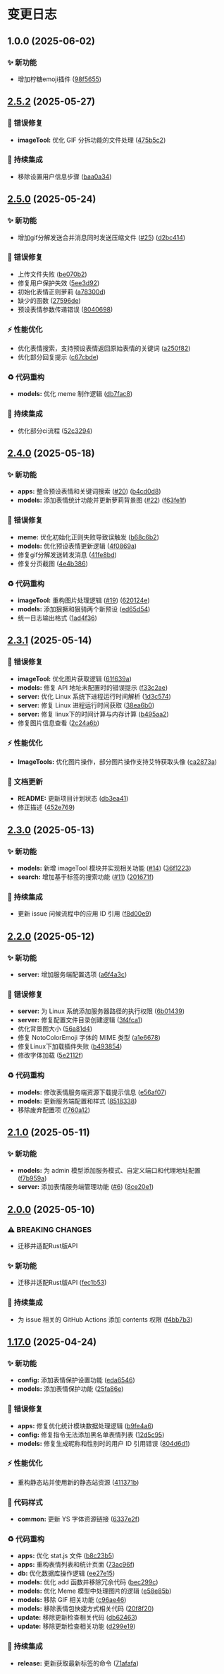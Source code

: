 # 变更日志

## 1.0.0 (2025-06-02)


### ✨ 新功能

* 增加柠糖emoji插件 ([98f5655](https://github.com/CandriaJS/emojimix-plugin/commit/98f56555f622e7f5cb9b5d674da3d5371a899c60))

## [2.5.2](https://github.com/TaoriJS/emojimix-plugin/compare/v2.5.1...v2.5.2) (2025-05-27)


### 🐛 错误修复

* **imageTool:** 优化 GIF 分拆功能的文件处理 ([475b5c2](https://github.com/TaoriJS/emojimix-plugin/commit/475b5c2ef5262d79bd025c764eb11887b068d6d1))


### 🎡 持续集成

* 移除设置用户信息步骤 ([baa0a34](https://github.com/TaoriJS/emojimix-plugin/commit/baa0a34726b8ea8f8917736bf58e815681ee9238))

## [2.5.0](https://github.com/TaoriJS/emojimix-plugin/compare/v2.4.0...v2.5.0) (2025-05-24)


### ✨ 新功能

* 增加gif分解发送合并消息同时发送压缩文件 ([#25](https://github.com/TaoriJS/emojimix-plugin/issues/25)) ([d2bc414](https://github.com/TaoriJS/emojimix-plugin/commit/d2bc414bfd1db1f267dd5bf75adf95a1cc38d956))


### 🐛 错误修复

* 上传文件失败 ([be070b2](https://github.com/TaoriJS/emojimix-plugin/commit/be070b25cea2f2d6d7106d8f532e9883ad419cd2))
* 修复用户保护失效 ([5ee3d92](https://github.com/TaoriJS/emojimix-plugin/commit/5ee3d92f746bb169e7354d38a9c4471d08fe875a))
* 初始化表情正则萝莉 ([a78300d](https://github.com/TaoriJS/emojimix-plugin/commit/a78300de32f1246db1f324c233be7c901814a6ad))
* 缺少的函数 ([27596de](https://github.com/TaoriJS/emojimix-plugin/commit/27596de4a3f1db206450a8fed73c464866e06c80))
* 预设表情参数传递错误 ([8040698](https://github.com/TaoriJS/emojimix-plugin/commit/80406988ea928a2adf474e1407feacce3a877dd3))


### ⚡️ 性能优化

* 优化表情搜索，支持预设表情返回原始表情的关键词 ([a250f82](https://github.com/TaoriJS/emojimix-plugin/commit/a250f82ac0d0a7299f8b5e415885e58825319496))
* 优化部分回复提示 ([c67cbde](https://github.com/TaoriJS/emojimix-plugin/commit/c67cbde271db122bf21e337d529a3072b472c481))


### ♻️ 代码重构

* **models:** 优化 meme 制作逻辑 ([db7fac8](https://github.com/TaoriJS/emojimix-plugin/commit/db7fac80d2f257b3ff4d1a48b4620a59f7cbb619))


### 🎡 持续集成

* 优化部分ci流程 ([52c3294](https://github.com/TaoriJS/emojimix-plugin/commit/52c3294ff27e8201c1f7d5b9c663c2a927085d10))

## [2.4.0](https://github.com/TaoriJS/emojimix-plugin/compare/v2.3.1...v2.4.0) (2025-05-18)


### ✨ 新功能

* **apps:** 整合预设表情和关键词搜索 ([#20](https://github.com/TaoriJS/emojimix-plugin/issues/20)) ([b4cd0d8](https://github.com/TaoriJS/emojimix-plugin/commit/b4cd0d80badf89239090a200f84bd316fb564ec4))
* **models:** 添加表情统计功能并更新萝莉背景图 ([#22](https://github.com/TaoriJS/emojimix-plugin/issues/22)) ([f63fe1f](https://github.com/TaoriJS/emojimix-plugin/commit/f63fe1fee0e5d35608ff00f531497103a39e7f05))


### 🐛 错误修复

* **meme:** 优化初始化正则失败导致误触发 ([b68c6b2](https://github.com/TaoriJS/emojimix-plugin/commit/b68c6b2eb92ac283f76708c79f882af2b0008603))
* **models:** 优化预设表情更新逻辑 ([4f0869a](https://github.com/TaoriJS/emojimix-plugin/commit/4f0869a036c34d9ef1e0d7dc75fea154d9c5053d))
* 修复gif分解发送转发消息 ([41fe8bd](https://github.com/TaoriJS/emojimix-plugin/commit/41fe8bd4636fc0c0dec3a0ca8c337be168299c0f))
* 修复分页截图 ([4e4b386](https://github.com/TaoriJS/emojimix-plugin/commit/4e4b386bfa5de44cf96c08170800c4b978830258))


### ♻️ 代码重构

* **imageTool:** 重构图片处理逻辑 ([#19](https://github.com/TaoriJS/emojimix-plugin/issues/19)) ([620124e](https://github.com/TaoriJS/emojimix-plugin/commit/620124ec637e6da5b05aa48034eeae1778f6d1c3))
* **models:** 添加狠撅和狠骑两个新预设 ([ed65d54](https://github.com/TaoriJS/emojimix-plugin/commit/ed65d54894168ddc1ca6ac3f3dc33cd4eeb6f1a8))
* 统一日志输出格式 ([1ad4f36](https://github.com/TaoriJS/emojimix-plugin/commit/1ad4f36fc6e97f3ede67c1b98a2511ea37c53ff7))

## [2.3.1](https://github.com/TaoriJS/emojimix-plugin/compare/v2.3.0...v2.3.1) (2025-05-14)


### 🐛 错误修复

* **imageTool:** 优化图片获取逻辑 ([61f639a](https://github.com/TaoriJS/emojimix-plugin/commit/61f639acba44ea720677f092b9fff30e96bf6599))
* **models:** 修复 API 地址未配置时的错误提示 ([f33c2ae](https://github.com/TaoriJS/emojimix-plugin/commit/f33c2ae74adfcdbfacfee0d2c06fd1d032d44553))
* **server:** 优化 Linux 系统下进程运行时间解析 ([1d3c574](https://github.com/TaoriJS/emojimix-plugin/commit/1d3c574fec473b9ab548885f49932a874f6ccd17))
* **server:** 修复 Linux 进程运行时间获取 ([38ea6b0](https://github.com/TaoriJS/emojimix-plugin/commit/38ea6b01765620d527adc9ac7e4e983312a1fe89))
* **server:** 修复 linux下的时间计算与内存计算 ([b495aa2](https://github.com/TaoriJS/emojimix-plugin/commit/b495aa2e9192dc934b724ed97eb25d6fb455cb83))
* 修复图片信息查看 ([2c24a6b](https://github.com/TaoriJS/emojimix-plugin/commit/2c24a6b850e7bf579596d5900c4abb15adef2365))


### ⚡️ 性能优化

* **ImageTools:** 优化图片操作，部分图片操作支持艾特获取头像 ([ca2873a](https://github.com/TaoriJS/emojimix-plugin/commit/ca2873a6f632955915b29f87a52902c913dc697c))


### 📝 文档更新

* **README:** 更新项目计划状态 ([db3ea41](https://github.com/TaoriJS/emojimix-plugin/commit/db3ea4187eda3fafc02fc117ade24c1341d14730))
* 修正描述 ([452e769](https://github.com/TaoriJS/emojimix-plugin/commit/452e769dee66facd13b3443dd656591263277af1))

## [2.3.0](https://github.com/TaoriJS/emojimix-plugin/compare/v2.2.0...v2.3.0) (2025-05-13)


### ✨ 新功能

* **models:** 新增 imageTool 模块并实现相关功能 ([#14](https://github.com/TaoriJS/emojimix-plugin/issues/14)) ([36f1223](https://github.com/TaoriJS/emojimix-plugin/commit/36f1223e63eba12218b34f354883437aac74c7f3))
* **search:** 增加基于标签的搜索功能 ([#11](https://github.com/TaoriJS/emojimix-plugin/issues/11)) ([201671f](https://github.com/TaoriJS/emojimix-plugin/commit/201671fb7025c4fd1b80333bf3aa59e65c934418))


### 🎡 持续集成

* 更新 issue 问候流程中的应用 ID 引用 ([f8d00e9](https://github.com/TaoriJS/emojimix-plugin/commit/f8d00e91ecdc0438129826b481ff9bda3c94d559))

## [2.2.0](https://github.com/TaoriJS/emojimix-plugin/compare/v2.1.0...v2.2.0) (2025-05-12)


### ✨ 新功能

* **server:** 增加服务端配置选项 ([a6f4a3c](https://github.com/TaoriJS/emojimix-plugin/commit/a6f4a3c1f40515ab31593d9b247349ca3a8d9cdf))


### 🐛 错误修复

* **server:** 为 Linux 系统添加服务器路径的执行权限 ([6b01439](https://github.com/TaoriJS/emojimix-plugin/commit/6b014397fd92a8ed566cee8890aa94e5bf70db5b))
* **server:** 修复配置文件目录创建逻辑 ([3f4fca1](https://github.com/TaoriJS/emojimix-plugin/commit/3f4fca1f9f645e5a0e74aa306e9d9f7247ddd859))
* 优化背景图大小 ([56a81d4](https://github.com/TaoriJS/emojimix-plugin/commit/56a81d4a47b210cfeffa13e69ec955c28a3fd4a7))
* 修复 NotoColorEmoji 字体的 MIME 类型 ([a1e6678](https://github.com/TaoriJS/emojimix-plugin/commit/a1e667842e957fe9f54850daab56daf7b7f66680))
* 修复Linux下加载插件失败 ([b493854](https://github.com/TaoriJS/emojimix-plugin/commit/b49385443f63eb50012bf90c1ec366cfc8555a8c))
* 修改字体加载 ([5e2112f](https://github.com/TaoriJS/emojimix-plugin/commit/5e2112fb4b11f94d552a4b7ee79a10d5b74b4199))


### ♻️ 代码重构

* **models:** 修改表情服务端资源下载提示信息 ([e56af07](https://github.com/TaoriJS/emojimix-plugin/commit/e56af077e69e8c13e81432dc8f47c298409a1047))
* **models:** 更新服务端配置和样式 ([8518338](https://github.com/TaoriJS/emojimix-plugin/commit/8518338f4770c667c6c3f622d5120a83dcad72c5))
* 移除废弃配置项 ([f760a12](https://github.com/TaoriJS/emojimix-plugin/commit/f760a123f4556555d1e08153e173f83c1be01746))

## [2.1.0](https://github.com/TaoriJS/emojimix-plugin/compare/v2.0.0...v2.1.0) (2025-05-11)


### ✨ 新功能

* **models:** 为 admin 模型添加服务模式、自定义端口和代理地址配置 ([f7b959a](https://github.com/TaoriJS/emojimix-plugin/commit/f7b959a1f15e134356a765bb376dfb666ce3c2ef))
* **server:** 添加表情服务端管理功能 ([#6](https://github.com/TaoriJS/emojimix-plugin/issues/6)) ([8ce20e1](https://github.com/TaoriJS/emojimix-plugin/commit/8ce20e10fa869c731d25ef97c43a5df7b33405d5))

## [2.0.0](https://github.com/TaoriJS/emojimix-plugin/compare/v1.9.0...v2.0.0) (2025-05-10)


### ⚠ BREAKING CHANGES

* 迁移并适配Rust版API

### ✨ 新功能

* 迁移并适配Rust版API ([fec1b53](https://github.com/TaoriJS/emojimix-plugin/commit/fec1b5373e44509abd6be4e986d843fd53e95e66))


### 🎡 持续集成

* 为 issue 相关的 GitHub Actions 添加 contents 权限 ([f4bb7b3](https://github.com/TaoriJS/emojimix-plugin/commit/f4bb7b337d8659117c749ab8250e7254c7b5db2e))

## [1.17.0](https://github.com/ClarityJS/emojimix-plugin/compare/v1.16.1...v1.17.0) (2025-04-24)


### ✨ 新功能

* **config:** 添加表情保护设置功能 ([eda6546](https://github.com/ClarityJS/emojimix-plugin/commit/eda654662825c5a649ddf862451efb412b2662c4))
* **models:** 添加表情保护功能 ([25fa86e](https://github.com/ClarityJS/emojimix-plugin/commit/25fa86ed64c02b8fad6747364a8d4de462ec4600))


### 🐛 错误修复

* **apps:** 修复优化统计模块数据处理逻辑 ([b9fe4a6](https://github.com/ClarityJS/emojimix-plugin/commit/b9fe4a60816c9d81644b34527776ad6b8a56d95e))
* **config:** 修复指令无法添加黑名单表情列表 ([12d5c95](https://github.com/ClarityJS/emojimix-plugin/commit/12d5c95ab5f8e339d29903494c1d986ae2cdec5e))
* **models:** 修复生成昵称和性别时的用户 ID 引用错误 ([804d6d1](https://github.com/ClarityJS/emojimix-plugin/commit/804d6d11d97f53f540efb4c9216522b7d5d03be5))


### ⚡️ 性能优化

* 重构静态站并使用新的静态站资源 ([411371b](https://github.com/ClarityJS/emojimix-plugin/commit/411371b76ad8d00cab761c1ffe85ae2ef85ecc94))


### 🎨 代码样式

* **common:** 更新 YS 字体资源链接 ([6337e2f](https://github.com/ClarityJS/emojimix-plugin/commit/6337e2f2f18c269e8dcf129f92681079b0e389c7))


### ♻️ 代码重构

* **apps:** 优化 stat.js 文件 ([b8c23b5](https://github.com/ClarityJS/emojimix-plugin/commit/b8c23b56d1262e007b0c3c2b052f0295c5ed681e))
* **apps:** 重构表情列表和统计页面 ([73ac96f](https://github.com/ClarityJS/emojimix-plugin/commit/73ac96f17ef10cd1b2f3f66225370901e7c4faa0))
* **db:** 优化数据库操作逻辑 ([ee27e15](https://github.com/ClarityJS/emojimix-plugin/commit/ee27e15f37b039b4278e845825eca34bd4d16634))
* **models:** 优化 add 函数并移除冗余代码 ([bec299c](https://github.com/ClarityJS/emojimix-plugin/commit/bec299c2000255e9aef608153df8bee46e6a0f67))
* **models:** 优化 Meme 模型中处理图片的逻辑 ([e58e85b](https://github.com/ClarityJS/emojimix-plugin/commit/e58e85b7b04319544e9f236303cf2963d29c7712))
* **models:** 移除 GIF 相关功能 ([c96ae46](https://github.com/ClarityJS/emojimix-plugin/commit/c96ae468969df148bd3d5514c759e0f126ed0504))
* **models:** 移除表情包快捷方式相关代码 ([20f8f20](https://github.com/ClarityJS/emojimix-plugin/commit/20f8f20f332e31270c7f2c13757833e61cd997ea))
* **update:** 移除更新检查相关代码 ([db62463](https://github.com/ClarityJS/emojimix-plugin/commit/db62463e7f7b74ebfbd59d7814e5689550d0adef))
* **update:** 移除更新检查相关功能 ([d299e19](https://github.com/ClarityJS/emojimix-plugin/commit/d299e1927a6874e1a66d82dde79e551a7f722d2c))


### 🎡 持续集成

* **release:** 更新获取最新标签的命令 ([71afafa](https://github.com/ClarityJS/emojimix-plugin/commit/71afafaec53a402a2f471fa2653e5eab2e3e18e9))
